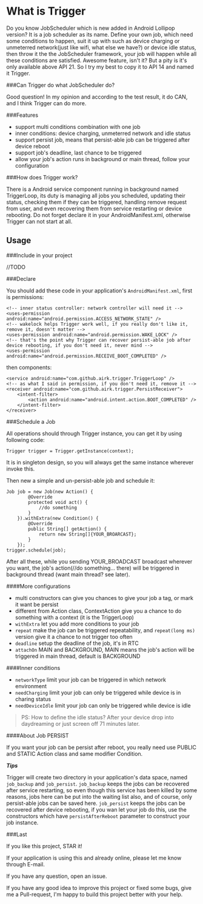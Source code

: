 What is Trigger
===

Do you know JobScheduler which is new added in Android Lollipop version? It is a job scheduler as its name. Define your own job, which need some conditions to happen, suit it up with such as device charging or unmeterred network(just like wifi, what else we have?) or device idle status, then throw it the the JobScheduler framework, your job will happen while all these conditions are satisfied. Awesome feature, isn't it? But a pity is it's only available above API 21. So I try my best to copy it to API 14 and named it Trigger.

###Can Trigger do what JobScheduler do?

Good question! In my opinion and according to the test result, it do CAN, and I think Trigger can do more.

###Features

- support multi conditions combination with one job
- inner conditions: device charging, unmeterred network and idle status
- support persist job, means that persist-able job can be triggered after device reboot
- support job's deadline, last chance to be triggered
- allow your job's action runs in background or main thread, follow your configuration

###How does Trigger work?

There is a Android service component running in background named TriggerLoop, its duty is managing all jobs you scheduled, updating their status, checking them if they can be triggered, handling remove request from user, and even recovering them from service restarting or device rebooting. Do not forget declare it in your AndroidManifest.xml, otherwise Trigger can not start at all.

Usage
---

###Include in your project

//TODO

###Declare

You should add these code in your application's `AndroidManifest.xml`, first is permissions:

```
<!-- inner status controller: network controller will need it -->
<uses-permission android:name="android.permission.ACCESS_NETWORK_STATE" />
<!-- wakelock helps Trigger work well, if you really don't like it, remove it, doesn't matter -->
<uses-permission android:name="android.permission.WAKE_LOCK" />
<!-- that's the point why Trigger can recover persist-able job after device rebooting, if you don't need it, never mind -->
<uses-permission android:name="android.permission.RECEIVE_BOOT_COMPLETED" />
```

then components:

```
<service android:name="com.github.airk.trigger.TriggerLoop" />
<!-- as what I said in permission, if you don't need it, remove it -->
<receiver android:name="com.github.airk.trigger.PersistReceiver">
    <intent-filter>
        <action android:name="android.intent.action.BOOT_COMPLETED" />
    </intent-filter>
</receiver>
```

###Schedule a Job

All operations should through Trigger instance, you can get it by using following code:

```
Trigger trigger = Trigger.getInstance(context);
```
It is in singleton design, so you will always get the same instance wherever invoke this.

Then new a simple and un-persist-able job and schedule it:

```
Job job = new Job(new Action() {
        @Override
        protected void act() {
            //do something
        }
    }).withExtra(new Condition() {
        @Override
        public String[] getAction() {
            return new String[]{YOUR_BROARCAST};
        }
    });
trigger.schedule(job);
```

After all these, while you sending YOUR_BROADCAST broadcast wherever you want, the job's action(//do something... there) will be triggered in background thread (want main thread? see later).

####More configurations

- multi constructors can give you chances to give your job a tag, or mark it want be persist
- different from Action class, ContextAction give you a chance to do something with a context (it is the TriggerLoop)
- `withExtra` let you add more conditions to your job
- `repeat` make the job can be triggered repeatability, and `repeat(long ms)` version give it a chance to not trigger too often
- `deadline` setup the deadline of the job, it's in RTC
- `attachOn` MAIN and BACKGROUND, MAIN means the job's action will be triggered in main thread, default is BACKGROUND

####Inner conditions

- `networkType` limit your job can be triggered in which network environment
- `needCharging` limit your job can only be triggered while device is in charing status
- `needDeviceIdle` limit your job can only be triggered while device is idle

>PS: How to define the idle status? After your device drop into daydreaming or just screen off 71 minutes later.

####About Job PERSIST

If you want your job can be persist after reboot, you really need use PUBLIC and STATIC Action class and same modifier Condition.

***Tips***

Trigger will create two directory in your application's data space, named `job_backup` and `job_persist`. `job_backup` keeps the jobs can be recovered after service restarting, so even though this service has been
killed by some reasons, jobs here can be put into the waiting list also, and of course, only persist-able
jobs can be saved here. `job_persist` keeps the jobs can be recovered after device rebooting, if you wan
let your job do this, use the constructors which have `persistAfterReboot` parameter to construct your job instance.

###Last

If you like this project, STAR it!

If your application is using this and already online, please let me know through E-mail.

If you have any question, open an issue.

If you have any good idea to improve this project or fixed some bugs, give me a Pull-request, I'm happy to build this project better with your help.
